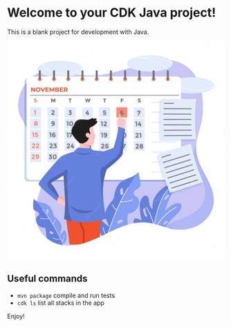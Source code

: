 # Welcome to your CDK Java project!

This is a blank project for development with Java.

![img.png](img.png)

## Useful commands

 * `mvn package`     compile and run tests
 * `cdk ls`          list all stacks in the app


Enjoy!
